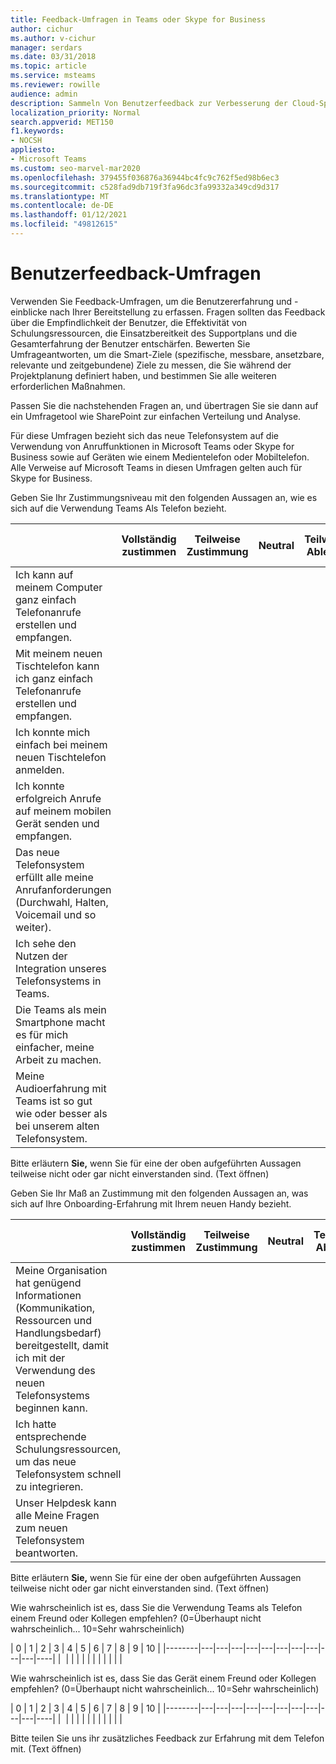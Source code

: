 ```yaml
---
title: Feedback-Umfragen in Teams oder Skype for Business
author: cichur
ms.author: v-cichur
manager: serdars
ms.date: 03/31/2018
ms.topic: article
ms.service: msteams
ms.reviewer: rowille
audience: admin
description: Sammeln Von Benutzerfeedback zur Verbesserung der Cloud-Sprachimplementierung in Microsoft Teams oder Skype for Business.
localization_priority: Normal
search.appverid: MET150
f1.keywords:
- NOCSH
appliesto:
- Microsoft Teams
ms.custom: seo-marvel-mar2020
ms.openlocfilehash: 379455f036876a36944bc4fc9c762f5ed98b6ec3
ms.sourcegitcommit: c528fad9db719f3fa96dc3fa99332a349cd9d317
ms.translationtype: MT
ms.contentlocale: de-DE
ms.lasthandoff: 01/12/2021
ms.locfileid: "49812615"
---
```

# <a name="user-feedback-surveys"></a>Benutzerfeedback-Umfragen 

Verwenden Sie Feedback-Umfragen, um die Benutzererfahrung und -einblicke nach Ihrer Bereitstellung zu erfassen. Fragen sollten das Feedback über die Empfindlichkeit der Benutzer, die Effektivität von Schulungsressourcen, die Einsatzbereitkeit des Supportplans und die Gesamterfahrung der Benutzer entschärfen. Bewerten Sie Umfrageantworten, um die Smart-Ziele (spezifische, messbare, ansetzbare, relevante und zeitgebundene) Ziele zu messen, die Sie während der Projektplanung definiert haben, und bestimmen Sie alle weiteren erforderlichen Maßnahmen.

Passen Sie die nachstehenden Fragen an, und übertragen Sie sie dann auf ein Umfragetool wie SharePoint zur einfachen Verteilung und Analyse.

Für diese Umfragen  bezieht sich das neue Telefonsystem auf die Verwendung von Anruffunktionen in Microsoft Teams oder Skype for Business sowie auf Geräten wie einem Medientelefon oder Mobiltelefon. Alle Verweise auf Microsoft Teams in diesen Umfragen gelten auch für Skype for Business.

Geben Sie Ihr Zustimmungsniveau mit den folgenden Aussagen an, wie es sich auf die Verwendung Teams Als Telefon bezieht. 

|     &nbsp;                              | Vollständig zustimmen | Teilweise Zustimmung | Neutral | Teilweises Ablehnen | Keine vollständigen Meinung | N/A oder nicht verwendet |
|--------------------------------------------------------------------------------------------------------------------------|----------------------|--------------------|-------------|-----------------------|-------------------------|------------------------|
| Ich kann auf meinem Computer ganz einfach Telefonanrufe erstellen und empfangen.                                                             |                      |                    |             |                       |                         |                        |
| Mit meinem neuen Tischtelefon kann ich ganz einfach Telefonanrufe erstellen und empfangen.                                              |                      |                    |             |                       |                         |                        |
| Ich konnte mich einfach bei meinem neuen Tischtelefon anmelden.                                                                              |                      |                    |             |                       |                         |                        |
| Ich konnte erfolgreich Anrufe auf meinem mobilen Gerät senden und empfangen.                                                   |                      |                    |             |                       |                         |                        |
| Das neue Telefonsystem erfüllt alle meine Anrufanforderungen (Durchwahl, Halten, Voicemail und so weiter).                                      |                      |                    |             |                       |                         |                        |
| Ich sehe den Nutzen der Integration unseres Telefonsystems in Teams.                                                 |                      |                    |             |                       |                         |                        |
| Die Teams als mein Smartphone macht es für mich einfacher, meine Arbeit zu machen.                                          |                      |                    |             |                       |                         |                        |
| Meine Audioerfahrung mit Teams ist so gut wie oder besser als bei unserem alten Telefonsystem.                   |                      |                    |             |                       |                         |                        |

Bitte erläutern **Sie,**  wenn Sie für eine der oben aufgeführten Aussagen teilweise nicht oder gar nicht einverstanden sind. (Text öffnen)

Geben Sie Ihr Maß an Zustimmung mit den folgenden Aussagen an, was sich auf Ihre Onboarding-Erfahrung mit Ihrem neuen Handy bezieht.  

|          &nbsp;                  | Vollständig zustimmen | Teilweise Zustimmung | Neutral | Teilweises Ablehnen | Keine vollständigen Meinung | N/A oder nicht verwendet |
|----|----------------------|--------------------|-------------|-----------------------|-------------------------|------------------------|
| Meine Organisation hat genügend Informationen (Kommunikation, Ressourcen und Handlungsbedarf) bereitgestellt, damit ich mit der Verwendung des neuen Telefonsystems beginnen kann. |                      |                    |             |                       |                         |                        |
| Ich hatte entsprechende Schulungsressourcen, um das neue Telefonsystem schnell zu integrieren.                                                          |                      |                    |             |                       |                         |                        |
| Unser Helpdesk kann alle Meine Fragen zum neuen Telefonsystem beantworten.                                                           |                      |                    |             |                       |                         |                        |

Bitte erläutern **Sie,**  wenn Sie für eine der oben aufgeführten Aussagen teilweise nicht oder gar nicht einverstanden sind. (Text öffnen)

Wie wahrscheinlich ist es, dass Sie die Verwendung Teams als Telefon einem Freund oder Kollegen empfehlen? (0=Überhaupt nicht wahrscheinlich... 10=Sehr wahrscheinlich)

| 0      | 1 | 2 | 3 | 4 | 5 | 6 | 7 | 8 | 9 | 10 |
|--------|---|---|---|---|---|---|---|---|---|---|----|
|&nbsp; |&nbsp;|&nbsp;|&nbsp;|&nbsp;|&nbsp;|&nbsp;|&nbsp;|&nbsp;|&nbsp;|&nbsp;|

Wie wahrscheinlich ist es, dass Sie das Gerät einem Freund oder Kollegen empfehlen? (0=Überhaupt nicht wahrscheinlich... 10=Sehr wahrscheinlich)  

| 0      | 1 | 2 | 3 | 4 | 5 | 6 | 7 | 8 | 9 | 10 |
|--------|---|---|---|---|---|---|---|---|---|---|----|
|&nbsp; |&nbsp;|&nbsp;|&nbsp;|&nbsp;|&nbsp;|&nbsp;|&nbsp;|&nbsp;|&nbsp;|&nbsp;|


Bitte teilen Sie uns ihr zusätzliches Feedback zur Erfahrung mit dem Telefon mit. (Text öffnen)
